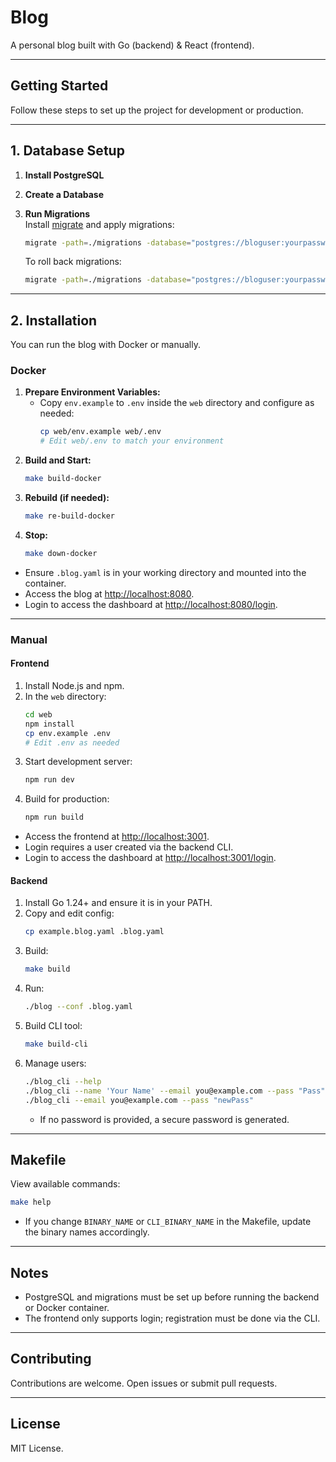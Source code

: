 # Blog

A personal blog built with Go (backend) & React (frontend).

---

## Getting Started

Follow these steps to set up the project for development or production.

---

## 1. Database Setup

1. **Install PostgreSQL**

2. **Create a Database**

3. **Run Migrations**  
   Install [migrate](https://github.com/golang-migrate/migrate) and apply migrations:
   ```bash
   migrate -path=./migrations -database="postgres://bloguser:yourpassword@localhost:5432/blogdb?sslmode=disable" up
   ```
   To roll back migrations:
   ```bash
   migrate -path=./migrations -database="postgres://bloguser:yourpassword@localhost:5432/blogdb?sslmode=disable" down
   ```

---

## 2. Installation

You can run the blog with Docker or manually.

### Docker

1. **Prepare Environment Variables:**  
   - Copy `env.example` to `.env` inside the `web` directory and configure as needed:
     ```bash
     cp web/env.example web/.env
     # Edit web/.env to match your environment
     ```
2. **Build and Start:**
   ```bash
   make build-docker
   ```
3. **Rebuild (if needed):**
   ```bash
   make re-build-docker 
   ```
4. **Stop:**
   ```bash
   make down-docker
   ```
- Ensure `.blog.yaml` is in your working directory and mounted into the container.
- Access the blog at [http://localhost:8080](http://localhost:8080).
- Login to access the dashboard at [http://localhost:8080/login](http://localhost:8080/login).

---

### Manual

#### Frontend

1. Install Node.js and npm.
2. In the `web` directory:
   ```bash
   cd web
   npm install
   cp env.example .env
   # Edit .env as needed
   ```
3. Start development server:
   ```bash
   npm run dev
   ```
4. Build for production:
   ```bash
   npm run build
   ```
- Access the frontend at [http://localhost:3001](http://localhost:3001).
- Login requires a user created via the backend CLI.
- Login to access the dashboard at [http://localhost:3001/login](http://localhost:3001/login).


#### Backend

1. Install Go 1.24+ and ensure it is in your PATH.
2. Copy and edit config:
   ```bash
   cp example.blog.yaml .blog.yaml
   ```
3. Build:
   ```bash
   make build
   ```
4. Run:
   ```bash
   ./blog --conf .blog.yaml
   ```
5. Build CLI tool:
   ```bash
   make build-cli
   ```
6. Manage users:
   ```bash
   ./blog_cli --help
   ./blog_cli --name 'Your Name' --email you@example.com --pass "Pass"
   ./blog_cli --email you@example.com --pass "newPass"
   ```
   - If no password is provided, a secure password is generated.

---

## Makefile

View available commands:
```bash
make help
```
- If you change `BINARY_NAME` or `CLI_BINARY_NAME` in the Makefile, update the binary names accordingly.

---

## Notes

- PostgreSQL and migrations must be set up before running the backend or Docker container.
- The frontend only supports login; registration must be done via the CLI.

---

## Contributing

Contributions are welcome. Open issues or submit pull requests.

---

## License

MIT License.
